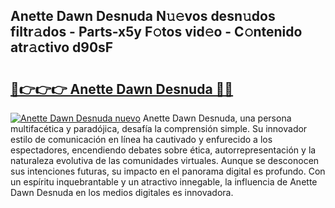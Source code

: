 ## Anette Dawn Desnuda N𝚞𝚎vos desn𝚞dos filtr𝚊dos - Parts-x5y F𝚘tos vid𝚎o - C𝚘ntenido atr𝚊ctivo d90sF

# <h2><a href="http://mb48mmy.tromn.icu/?c=Anette+Dawn+Desnuda">🔗👉👉👉 Anette Dawn Desnuda 🔗🔗</a></h2>

[![Anette Dawn Desnuda nuevo](https://i.imgur.com/pEAQMta.gif)](http://mb48mmy.tromn.icu/?c=Anette+Dawn+Desnuda)
Anette Dawn Desnuda, una persona multifacética y paradójica, desafía la comprensión simple. Su innovador estilo de comunicación en línea ha cautivado y enfurecido a los espectadores, encendiendo debates sobre ética, autorrepresentación y la naturaleza evolutiva de las comunidades virtuales. Aunque se desconocen sus intenciones futuras, su impacto en el panorama digital es profundo. Con un espíritu inquebrantable y un atractivo innegable, la influencia de Anette Dawn Desnuda en los medios digitales es innovadora.
